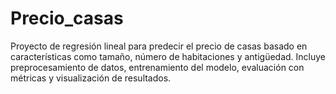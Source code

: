 # Precio_casas
Proyecto de regresión lineal para predecir el precio de casas basado en características como tamaño, número de habitaciones y antigüedad.   Incluye preprocesamiento de datos, entrenamiento del modelo, evaluación con métricas y visualización de resultados. 
